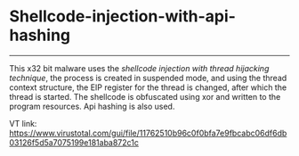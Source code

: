 # Shellcode-injection-with-api-hashing
***
This x32 bit malware uses the *shellcode injection with thread hijacking technique*, the process is created in suspended mode, and using the thread context structure, the EIP register for the thread is changed, after which the thread is started.
The shellcode is obfuscated using xor and written to the program resources.
Api hashing is also used.

VT link: https://www.virustotal.com/gui/file/11762510b96c0f0bfa7e9fbcabc06df6db03126f5d5a7075199e181aba872c1c
